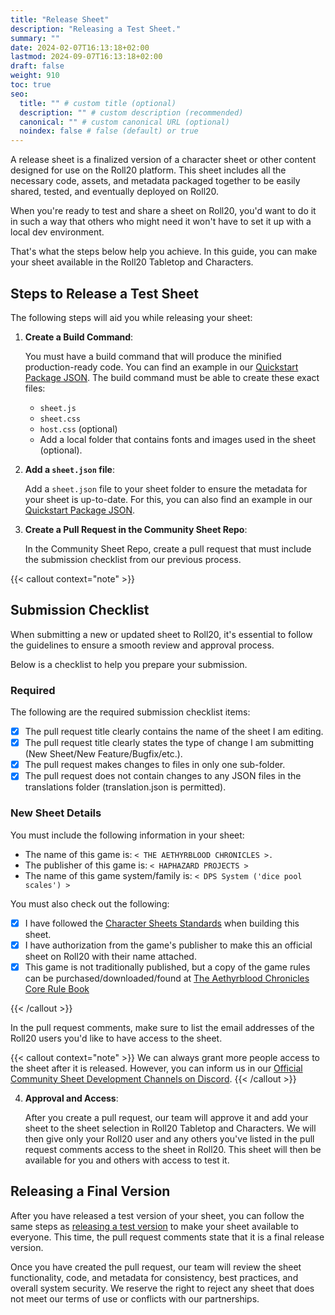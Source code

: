 ```yaml
---
title: "Release Sheet"
description: "Releasing a Test Sheet."
summary: ""
date: 2024-02-07T16:13:18+02:00
lastmod: 2024-09-07T16:13:18+02:00
draft: false
weight: 910
toc: true
seo:
  title: "" # custom title (optional)
  description: "" # custom description (recommended)
  canonical: "" # custom canonical URL (optional)
  noindex: false # false (default) or true
---
```

A release sheet is a finalized version of a character sheet or other content designed for use on the Roll20 platform. This sheet includes all the necessary code, assets, and metadata packaged together to be easily shared, tested, and eventually deployed on Roll20.

When you're ready to test and share a sheet on Roll20, you'd want to do it in such a way that others who might need it won't have to set it up with a local dev environment.

That's what the steps below help you achieve. In this guide, you can make your sheet available in the Roll20 Tabletop and Characters.

## Steps to Release a Test Sheet

The following steps will aid you while releasing your sheet:

1. **Create a Build Command**:

    You must have a build command that will produce the minified production-ready code. You can find an example in our [Quickstart Package JSON](https://github.com/Roll20/roll20-beacon-sheets/blob/main/sheets/quickstart-example-sheet/package.json). The build command must be able to create these exact files:

    - `sheet.js`
    - `sheet.css`
    - `host.css` (optional)
    - Add a local folder that contains fonts and images used in the sheet (optional).

2. **Add a `sheet.json` file**:

    Add a `sheet.json` file to your sheet folder to ensure the metadata for your sheet is up-to-date. For this, you can also find an example in our [Quickstart Package JSON](https://github.com/Roll20/roll20-beacon-sheets/blob/main/sheets/quickstart-example-sheet/package.json). 

3. **Create a Pull Request in the Community Sheet Repo**:

    In the Community Sheet Repo, create a pull request that must include the submission checklist from our previous process. 
    
{{< callout context="note" >}}
## Submission Checklist

When submitting a new or updated sheet to Roll20, it's essential to follow the guidelines to ensure a smooth review and approval process.

Below is a checklist to help you prepare your submission.

### Required

The following are the required submission checklist items:

- [x] The pull request title clearly contains the name of the sheet I am editing.
- [x] The pull request title clearly states the type of change I am submitting (New Sheet/New Feature/Bugfix/etc.).
- [x] The pull request makes changes to files in only one sub-folder.
- [x] The pull request does not contain changes to any JSON files in the translations folder (translation.json is permitted).

### New Sheet Details

You must include the following information in your sheet:

- The name of this game is: `< THE AETHYRBLOOD CHRONICLES >.`
- The publisher of this game is: `< HAPHAZARD PROJECTS >`
- The name of this game system/family is: `< DPS System ('dice pool scales') >`

You must also check out the following:

- [x] I have followed the [Character Sheets Standards](https://wiki.roll20.net/Character_Sheets_Standards) when building this sheet.
- [x] I have authorization from the game's publisher to make this an official sheet on Roll20 with their name attached.
- [x] This game is not traditionally published, but a copy of the game rules can be purchased/downloaded/found at [The Aethyrblood Chronicles Core Rule Book](https://www.drivethrurpg.com/en/product/364098/The-Aethyrblood-Chronicles-Core-Rule-Book)

{{< /callout >}}
    
In the pull request comments, make sure to list the email addresses of the Roll20 users you'd like to have access to the sheet.

{{< callout context="note" >}}
We can always grant more people access to the sheet after it is released. However, you can inform us in our [Official Community Sheet Development Channels on Discord](https://discord.com/invite/RollThru).
{{< /callout >}}

4. **Approval and Access**:

    After you create a pull request, our team will approve it and add your sheet to the sheet selection in Roll20 Tabletop and Characters. We will then give only your Roll20 user and any others you've listed in the pull request comments access to the sheet in Roll20. This sheet will then be available for you and others with access to test it.

## Releasing a Final Version

After you have released a test version of your sheet, you can follow the same steps as [releasing a test version](#steps-to-release-a-test-sheet) to make your sheet available to everyone. This time, the pull request comments state that it is a final release version.

Once you have created the pull request, our team will review the sheet functionality, code, and metadata for consistency, best practices, and overall system security. We reserve the right to reject any sheet that does not meet our terms of use or conflicts with our partnerships.